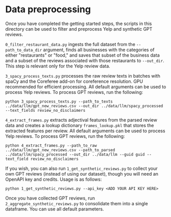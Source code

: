 # Data preprocessing

Once you have completed the getting started steps, the scripts in this directory can be used to filter and preprocess Yelp and synthetic GPT reviews. 

`0_filter_restaurant_data.py` ingests the full dataset from the `--path_to_data_dir` argument, finds all businesses with the categories of either "restaurants" or "food," and saves that subset of the business data and a subset of the reviews associated with those restaurants to `--out_dir`. This step is relevant only for the Yelp review data.

`3_spacy_process_texts.py` processes the raw review texts in batches with spaCy and the Coreferee add-on for coreference resolution. GPU recommended for efficient processing. All default arguments can be used to process Yelp reviews. To process GPT reviews, run the following:
```
python 3_spacy_process_texts.py --path_to_texts ../data/llm/gpt_new_reviews.csv --out_dir ../data/llm/spacy_processed --text_fields review_no_disclaimers
```

`4_extract_frames.py` extracts adjectival features from the parsed review data and creates a lookup dictionary `frames_lookup.pkl` that stores the extracted features per review. All default arguments can be used to process Yelp reviews. To process GPT reviews, run the following:
```
python 4_extract_frames.py --path_to_raw ../data/llm/gpt_new_reviews.csv --path_to_parsed ../data/llm/spacy_processed --out_dir ../data/llm --guid guid --text_field review_no_disclaimers
```

If you wish, you can also run `1_get_synthetic_reviews.py` to collect your own GPT reviews (instead of using our dataset), though you will need an OpenAPI key and credits. Usage is as follows:
```
python 1_get_synthetic_reviews.py --api_key <ADD YOUR API KEY HERE> 
```

Once you have collected GPT reviews, run `2_aggregate_synthetic_reviews.py` to consolidate them into a single dataframe. You can use all default parameters.